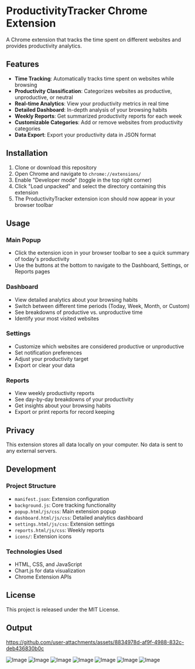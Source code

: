 # ProductivityTracker Chrome Extension

A Chrome extension that tracks the time spent on different websites and provides productivity analytics.

## Features

- **Time Tracking**: Automatically tracks time spent on websites while browsing
- **Productivity Classification**: Categorizes websites as productive, unproductive, or neutral
- **Real-time Analytics**: View your productivity metrics in real time
- **Detailed Dashboard**: In-depth analysis of your browsing habits
- **Weekly Reports**: Get summarized productivity reports for each week
- **Customizable Categories**: Add or remove websites from productivity categories
- **Data Export**: Export your productivity data in JSON format

## Installation

1. Clone or download this repository
2. Open Chrome and navigate to `chrome://extensions/`
3. Enable "Developer mode" (toggle in the top right corner)
4. Click "Load unpacked" and select the directory containing this extension
5. The ProductivityTracker extension icon should now appear in your browser toolbar

## Usage

### Main Popup

- Click the extension icon in your browser toolbar to see a quick summary of today's productivity
- Use the buttons at the bottom to navigate to the Dashboard, Settings, or Reports pages

### Dashboard

- View detailed analytics about your browsing habits
- Switch between different time periods (Today, Week, Month, or Custom)
- See breakdowns of productive vs. unproductive time
- Identify your most visited websites

### Settings

- Customize which websites are considered productive or unproductive
- Set notification preferences
- Adjust your productivity target
- Export or clear your data

### Reports

- View weekly productivity reports
- See day-by-day breakdowns of your productivity
- Get insights about your browsing habits
- Export or print reports for record keeping

## Privacy

This extension stores all data locally on your computer. No data is sent to any external servers.

## Development

### Project Structure

- `manifest.json`: Extension configuration
- `background.js`: Core tracking functionality
- `popup.html/js/css`: Main extension popup
- `dashboard.html/js/css`: Detailed analytics dashboard
- `settings.html/js/css`: Extension settings
- `reports.html/js/css`: Weekly reports
- `icons/`: Extension icons

### Technologies Used

- HTML, CSS, and JavaScript
- Chart.js for data visualization
- Chrome Extension APIs

## License

This project is released under the MIT License. 

## Output
https://github.com/user-attachments/assets/8834978d-af9f-4988-832c-deb436830b0c

![Image](https://github.com/user-attachments/assets/b0ae456b-54ab-41f8-9287-caae0bfa7882)
![Image](https://github.com/user-attachments/assets/2b61869a-0cc0-472a-a70c-943eddf8ab4f)
![Image](https://github.com/user-attachments/assets/dbb2f1f7-07a5-4dcd-8ebb-c04cfb81c356)
![Image](https://github.com/user-attachments/assets/3ff7e808-d3ea-4df4-8e0d-bf88fd545ec6)
![Image](https://github.com/user-attachments/assets/f3886393-c9b1-4a51-8d85-81096d91e06d)
![Image](https://github.com/user-attachments/assets/07e97bea-b3eb-4f8c-810c-895e9c7ebeea)
![Image](https://github.com/user-attachments/assets/034eb052-d2d9-40f0-bbaf-77be56c7e85b)

